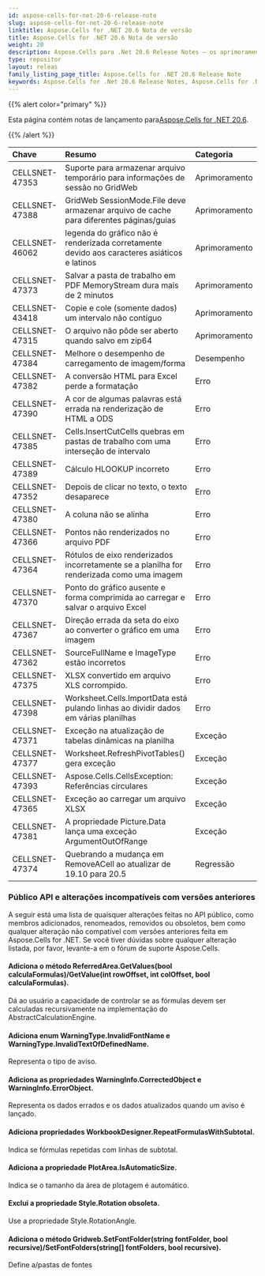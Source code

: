 ```yaml
---
id: aspose-cells-for-net-20-6-release-note
slug: aspose-cells-for-net-20-6-release-note
linktitle: Aspose.Cells for .NET 20.6 Nota de versão
title: Aspose.Cells for .NET 20.6 Nota de versão
weight: 20
description: Aspose.Cells para .Net 20.6 Release Notes – os aprimoramentos, novos recursos e correções mais recentes
type: repositor
layout: releas
family_listing_page_title: Aspose.Cells for .NET 20.6 Release Note
keywords: Aspose.Cells for .Net 20.6 Release Notes, Aspose.Cells for .Net 20.6 updates and fixe
---
```

{{% alert color="primary" %}}

 Esta página contém notas de lançamento para[Aspose.Cells for .NET 20.6](https://www.nuget.org/packages/Aspose.Cells/20.6.0).

{{% /alert %}}

|**Chave**|**Resumo**|**Categoria**|
| :- | :- | :- |
|CELLSNET-47353|Suporte para armazenar arquivo temporário para informações de sessão no GridWeb|Aprimoramento|
|CELLSNET-47388|GridWeb SessionMode.File deve armazenar arquivo de cache para diferentes páginas/guias|Aprimoramento|
|CELLSNET-46062|legenda do gráfico não é renderizada corretamente devido aos caracteres asiáticos e latinos|Aprimoramento|
|CELLSNET-47373|Salvar a pasta de trabalho em PDF MemoryStream dura mais de 2 minutos|Aprimoramento|
|CELLSNET-43418|Copie e cole (somente dados) um intervalo não contíguo|Aprimoramento|
|CELLSNET-47315|O arquivo não pôde ser aberto quando salvo em zip64|Aprimoramento|
|CELLSNET-47384|Melhore o desempenho de carregamento de imagem/forma|Desempenho|
|CELLSNET-47382|A conversão HTML para Excel perde a formatação|Erro|
|CELLSNET-47390|A cor de algumas palavras está errada na renderização de HTML a ODS|Erro|
|CELLSNET-47385|Cells.InsertCutCells quebras em pastas de trabalho com uma interseção de intervalo|Erro|
|CELLSNET-47389|Cálculo HLOOKUP incorreto|Erro|
|CELLSNET-47352|Depois de clicar no texto, o texto desaparece|Erro|
|CELLSNET-47380|A coluna não se alinha|Erro|
|CELLSNET-47366|Pontos não renderizados no arquivo PDF|Erro|
|CELLSNET-47364|Rótulos de eixo renderizados incorretamente se a planilha for renderizada como uma imagem|Erro|
|CELLSNET-47370|Ponto do gráfico ausente e forma comprimida ao carregar e salvar o arquivo Excel|Erro|
|CELLSNET-47367|Direção errada da seta do eixo ao converter o gráfico em uma imagem|Erro|
|CELLSNET-47362|SourceFullName e ImageType estão incorretos|Erro|
|CELLSNET-47375|XLSX convertido em arquivo XLS corrompido.|Erro|
|CELLSNET-47398|Worksheet.Cells.ImportData está pulando linhas ao dividir dados em várias planilhas|Erro|
|CELLSNET-47371|Exceção na atualização de tabelas dinâmicas na planilha|Exceção|
|CELLSNET-47377|Worksheet.RefreshPivotTables() gera exceção|Exceção|
|CELLSNET-47393|Aspose.Cells.CellsException: Referências circulares|Exceção|
|CELLSNET-47365|Exceção ao carregar um arquivo XLSX|Exceção|
|CELLSNET-47381|A propriedade Picture.Data lança uma exceção ArgumentOutOfRange|Exceção|
|CELLSNET-47374|Quebrando a mudança em RemoveACell ao atualizar de 19.10 para 20.5|Regressão|
###  **Público API e alterações incompatíveis com versões anteriores**
A seguir está uma lista de quaisquer alterações feitas no API público, como membros adicionados, renomeados, removidos ou obsoletos, bem como qualquer alteração não compatível com versões anteriores feita em Aspose.Cells for .NET. Se você tiver dúvidas sobre qualquer alteração listada, por favor, levante-a em o fórum de suporte Aspose.Cells.
####  **Adiciona o método ReferredArea.GetValues(bool calculaFormulas)/GetValue(int rowOffset, int colOffset, bool calculaFormulas).**
Dá ao usuário a capacidade de controlar se as fórmulas devem ser calculadas recursivamente na implementação do AbstractCalculationEngine.
####  **Adiciona enum WarningType.InvalidFontName e WarningType.InvalidTextOfDefinedName.**
Representa o tipo de aviso.
####  **Adiciona as propriedades WarningInfo.CorrectedObject e WarningInfo.ErrorObject.**
Representa os dados errados e os dados atualizados quando um aviso é lançado.
####  **Adiciona propriedades WorkbookDesigner.RepeatFormulasWithSubtotal.**
Indica se fórmulas repetidas com linhas de subtotal.
####  **Adiciona a propriedade PlotArea.IsAutomaticSize.**
Indica se o tamanho da área de plotagem é automático.
####  **Exclui a propriedade Style.Rotation obsoleta.**
Use a propriedade Style.RotationAngle.
####  **Adiciona o método Gridweb.SetFontFolder(string fontFolder, bool recursive)/SetFontFolders(string[] fontFolders, bool recursive).**
Define a/pastas de fontes
